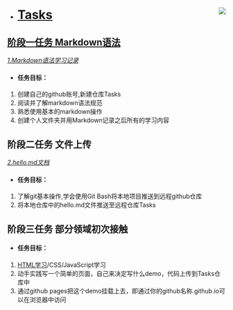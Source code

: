 <a href="https://github.com/Tasks">
  <img align="right" src="https://x0.ifengimg.com/res/2022/CE2883F0A0D11D9DD2EBED25AA3D3F52E5926615_size801_w527_h794.png"/)
</a>
  
+ #  **Tasks**
## 阶段一任务  Markdown语法
 *[1.Markdown语法学习记录](https://github.com/Rainywhisper/Tasks/blob/73ef480b37fd9443440d6762cbb694e651cd1381/Markdown%E8%AF%AD%E6%B3%95%E5%AD%A6%E4%B9%A0.md)*
+ #### 任务目标：
1. 创建自己的github账号,新建仓库Tasks
2. 阅读并了解markdown语法规范
3. 熟悉使用基本的markdown操作
4. 创建个人文件夹并用Markdown记录之后所有的学习内容
  
  ## 阶段二任务  文件上传 
 *[2.hello.md文档](https://github.com/Rainywhisper/Tasks/blob/8344c8f1188f1277ae2bec3cf9a4ffe54e9360c3/hello.md)*
+ #### 任务目标：
1. 了解git基本操作,学会使用Git Bash将本地项目推送到远程github仓库
2. 将本地仓库中的hello.md文件推送至远程仓库Tasks
  
## 阶段三任务 部分领域初次接触
+ #### 任务目标：
1. [HTML学习](https://github.com/Rainywhisper/Tasks/blob/30a7d709f394eee82e020dcda7a5024007501bdd/HTML%E5%AD%A6%E4%B9%A0.md)/CSS/JavaScript学习  
2. 动手实践写一个简单的页面，自己来决定写什么demo，代码上传到Tasks仓库中  
3. 通过github pages把这个demo挂载上去，即通过你的github名称.github.io可以在浏览器中访问
